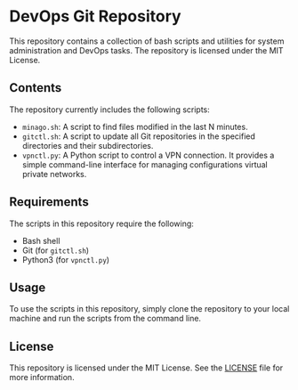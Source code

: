 # DevOps Git Repository

This repository contains a collection of bash scripts and utilities for system administration and DevOps tasks. The repository is licensed under the MIT License.

## Contents

The repository currently includes the following scripts:

- `minago.sh`: A script to find files modified in the last N minutes.
- `gitctl.sh`: A script to update all Git repositories in the specified directories and their subdirectories.
- `vpnctl.py`: A Python script to control a VPN connection. It provides a simple command-line interface for managing configurations virtual private networks.

## Requirements

The scripts in this repository require the following:

- Bash shell
- Git (for `gitctl.sh`)
- Python3 (for `vpnctl.py`)

## Usage

To use the scripts in this repository, simply clone the repository to your local machine and run the scripts from the command line.

## License

This repository is licensed under the MIT License. See the [LICENSE](LICENSE) file for more information.
